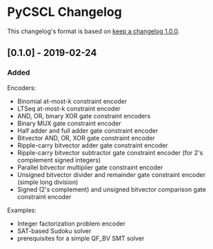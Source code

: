 # PyCSCL Changelog

This changelog's format is based on [keep a changelog 1.0.0](https://keepachangelog.com/en/1.0.0/).

## [0.1.0] - 2019-02-24
### Added
Encoders:
- Binomial at-most-k constraint encoder
- LTSeq at-most-k constraint encoder
- AND, OR, binary XOR gate constraint encoders
- Binary MUX gate constraint encoder
- Half adder and full adder gate constraint encoder
- Bitvector AND, OR, XOR gate constraint encoder
- Ripple-carry bitvector adder gate constraint encoder
- Ripple-carry bitvector subtractor gate constraint encoder (for 2's complement signed integers)
- Parallel bitvector multiplier gate constraint encoder
- Unsigned bitvector divider and remainder gate constraint encoder (simple long division)
- Signed (2's complement) and unsigned bitvector comparison gate constraint encoder

Examples:
- Integer factorization problem encoder
- SAT-based Sudoku solver
- prerequisites for a simple QF_BV SMT solver
